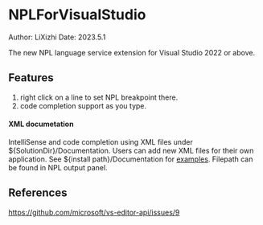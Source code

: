 # NPLForVisualStudio
Author: LiXizhi 
Date: 2023.5.1

The new NPL language service extension for Visual Studio 2022 or above.

## Features
1. right click on a line to set NPL breakpoint there. 
2. code completion support as you type. 

#### XML documetation
 IntelliSense and code completion using XML files under ${SolutionDir}/Documentation.  Users can add new XML files for their own application. 
 See ${install path}/Documentation for [examples](https://github.com/LiXizhi/NPL/blob/master/Documentation/NplDocumentation.xml). Filepath can be found in NPL output panel.

## References
https://github.com/microsoft/vs-editor-api/issues/9